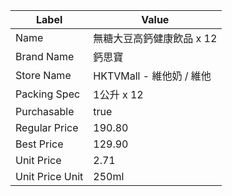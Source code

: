 | Label           | Value               |
| --------------- | ------------------- |
| Name            | 無糖大豆高鈣健康飲品 x 12     |
| Brand Name      | 鈣思寶                 |
| Store Name      | HKTVMall - 維他奶 / 維他 |
| Packing Spec    | 1公升 x 12            |
| Purchasable     | true                |
| Regular Price   | 190.80              |
| Best Price      | 129.90              |
| Unit Price      | 2.71                |
| Unit Price Unit | 250ml               |
